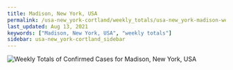 ```yaml
---
title: Madison, New York, USA
permalink: /usa-new_york-cortland/weekly_totals/usa-new_york-madison-weekly_totals.html
last_updated: Aug 13, 2021
keywords: ["Madison, New York, USA", "weekly totals"]
sidebar: usa-new_york-cortland_sidebar
---
```


![Weekly Totals of Confirmed Cases for Madison, New York, USA](/covid_tracker/images/graphs/usa-new_york-madison-weekly_totals_graph.png)
